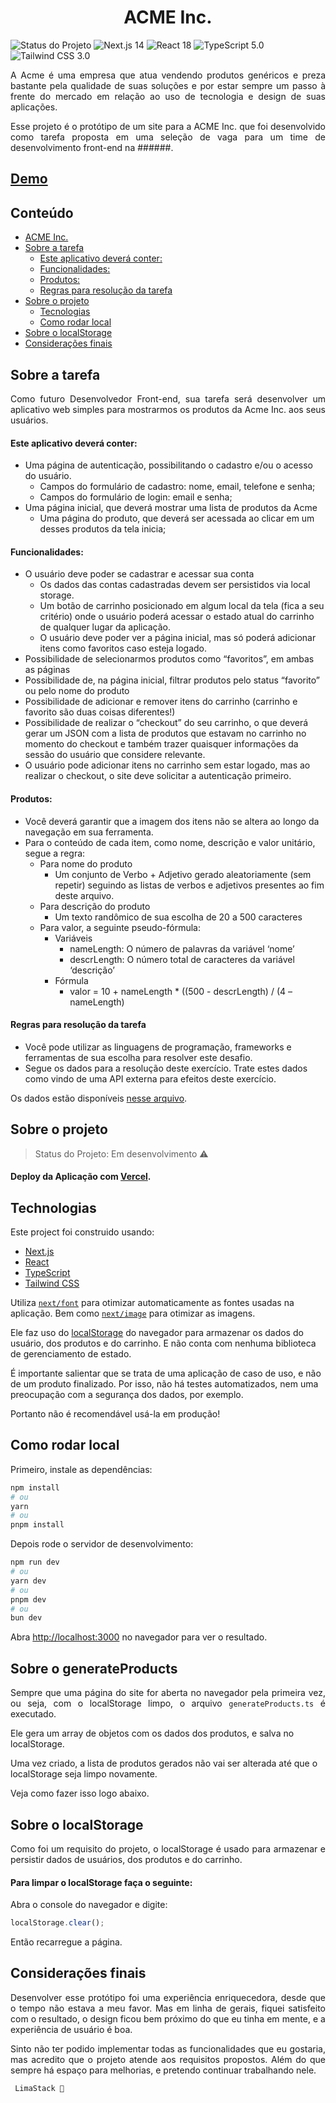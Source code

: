<h1 align="center"> ACME Inc. </h1>

<siv align="center">
  <img src="https://img.shields.io/badge/Status-Em%20desenvolvimento-FF9505" alt="Status do Projeto" />
  <img src="https://img.shields.io/badge/Next.js-14-blue" alt="Next.js 14" />
  <img src="https://img.shields.io/badge/React-18-blue" alt="React 18" />
  <img src="https://img.shields.io/badge/TypeScript-5.0-blue" alt="TypeScript 5.0" />
  <img src="https://img.shields.io/badge/Tailwind%20CSS-3.0-blue" alt="Tailwind CSS 3.0" />
</siv>

<p align="justify"> A Acme é uma empresa que atua vendendo produtos genéricos e preza bastante pela qualidade de suas soluções e por estar sempre um passo à frente do mercado em relação ao uso de tecnologia e design de suas aplicações.
</p>

<p align="justify">
Esse projeto é o protótipo de um site para a ACME Inc. que foi desenvolvido como tarefa proposta em uma seleção de vaga para um time de desenvolvimento front-end na ######.
</p>

## [Demo](https://acme-inc-ruby.vercel.app/)

## Conteúdo

- [ACME Inc.](#acme-inc)
- [Sobre a tarefa](#sobre-a-tarefa)
  - [Este aplicativo deverá conter:](#este-aplicativo-deverá-conter)
  - [Funcionalidades:](#funcionalidades)
  - [Produtos:](#produtos)
  - [Regras para resolução da tarefa](#regras-para-resolução-da-tarefa)
- [Sobre o projeto](#sobre-o-projeto)
  - [Tecnologias](#technologias)
  - [Como rodar local](#como-rodar-local)
- [Sobre o localStorage](#sobre-o-localstorage)
- [Considerações finais](#considerações-finais)

## Sobre a tarefa

<p align="justify">
Como futuro Desenvolvedor Front-end, sua tarefa será desenvolver um aplicativo web simples para mostrarmos os produtos da Acme Inc. aos seus usuários.
</p>

#### Este aplicativo deverá conter:

- Uma página de autenticação, possibilitando o cadastro e/ou o acesso do usuário.
  - Campos do formulário de cadastro: nome, email, telefone e senha;
  - Campos do formulário de login: email e senha;
- Uma página inicial, que deverá mostrar uma lista de produtos da Acme
  - Uma página do produto, que deverá ser acessada ao clicar em um desses
    produtos da tela inicia;

#### Funcionalidades:

- O usuário deve poder se cadastrar e acessar sua conta
  - Os dados das contas cadastradas devem ser persistidos via local storage.
  - Um botão de carrinho posicionado em algum local da tela (fica a seu critério) onde o usuário poderá acessar o estado atual do carrinho de qualquer lugar da aplicação.
  - O usuário deve poder ver a página inicial, mas só poderá adicionar itens como favoritos caso esteja logado.
- Possibilidade de selecionarmos produtos como “favoritos”, em ambas as páginas
- Possibilidade de, na página inicial, filtrar produtos pelo status “favorito” ou pelo nome do produto
- Possibilidade de adicionar e remover itens do carrinho (carrinho e favorito são duas coisas diferentes!)
- Possibilidade de realizar o “checkout” do seu carrinho, o que deverá gerar um JSON com a lista de produtos que estavam no carrinho no momento do checkout e também trazer quaisquer informações da sessão do usuário que considere relevante.
- O usuário pode adicionar itens no carrinho sem estar logado, mas ao realizar o checkout, o site deve solicitar a autenticação primeiro.

#### Produtos:

- Você deverá garantir que a imagem dos itens não se altera ao longo da navegação em sua ferramenta.
- Para o conteúdo de cada item, como nome, descrição e valor unitário, segue a regra:
  - Para nome do produto
    - Um conjunto de Verbo + Adjetivo gerado aleatoriamente (sem repetir) seguindo as listas de verbos e adjetivos presentes ao fim deste arquivo.
  - Para descrição do produto
    - Um texto randômico de sua escolha de 20 a 500 caracteres
  - Para valor, a seguinte pseudo-fórmula:
    - Variáveis
      - nameLength: O número de palavras da variável ‘nome’
      - descrLength: O número total de caracteres da variável ‘descrição’
    - Fórmula
      - valor = 10 + nameLength \* ((500 - descrLength) / (4 – nameLength)

#### Regras para resolução da tarefa

- Você pode utilizar as linguagens de programação, frameworks e ferramentas de sua escolha para resolver este desafio.
- Segue os dados para a resolução deste exercício. Trate estes dados como vindo de uma API externa para efeitos deste exercício.

Os dados estão disponíveis [nesse arquivo](https://github.com/renexe/acme-inc/blob/main/src/mock/products-convention.ts).

## Sobre o projeto

> Status do Projeto: Em desenvolvimento ⚠️

#### Deploy da Aplicação com [Vercel](https://acme-inc-ruby.vercel.app/).

## Technologias

Este project foi construido usando:

- [Next.js](https://nextjs.org/)
- [React](https://reactjs.org/)
- [TypeScript](https://www.typescriptlang.org/)
- [Tailwind CSS](https://tailwindcss.com/)

Utiliza [`next/font`](https://nextjs.org/docs/basic-features/font-optimization) para otimizar automaticamente as fontes usadas na aplicação. Bem como [`next/image`](https://nextjs.org/docs/basic-features/image-optimization) para otimizar as imagens.

Ele faz uso do [localStorage](https://developer.mozilla.org/pt-BR/docs/Web/API/Window/localStorage) do navegador para armazenar os dados do usuário, dos produtos e do carrinho. E não conta com nenhuma biblioteca de gerenciamento de estado.

É importante salientar que se trata de uma aplicação de caso de uso, e não de um produto finalizado. Por isso, não há testes automatizados, nem uma preocupação com a segurança dos dados, por exemplo.

Portanto não é recomendável usá-la em produção!

## Como rodar local

Primeiro, instale as dependências:

```bash
npm install
# ou
yarn
# ou
pnpm install
```

Depois rode o servidor de desenvolvimento:

```bash
npm run dev
# ou
yarn dev
# ou
pnpm dev
# ou
bun dev
```

Abra [http://localhost:3000](http://localhost:3000) no navegador para ver o resultado.

## Sobre o generateProducts

<p align="justify">
Sempre que uma página do site for aberta no navegador pela primeira vez, ou seja, com o localStorage limpo, o arquivo <code>generateProducts.ts</code> é executado.

Ele gera um array de objetos com os dados dos produtos, e salva no localStorage.

Uma vez criado, a lista de produtos gerados não vai ser alterada até que o localStorage seja limpo novamente.

Veja como fazer isso logo abaixo.
</p>

## Sobre o localStorage

<p align="justify">
Como foi um requisito do projeto, o localStorage é usado para armazenar e persistir dados de usuários, dos produtos e do carrinho.
</p>

#### Para limpar o localStorage faça o seguinte:

Abra o console do navegador e digite:

```js
localStorage.clear();
```

Então recarregue a página.

## Considerações finais

<p align="justify">
Desenvolver esse protótipo foi uma experiência enriquecedora, desde que
o tempo não estava a meu favor. Mas em linha de gerais, fiquei satisfeito com o resultado, o design ficou bem próximo do que eu tinha em mente, e a experiência de usuário é boa.
</p>
<p align="justify">
Sinto não ter podido implementar todas as funcionalidades que eu gostaria, mas acredito que o projeto atende aos requisitos propostos. Além do que sempre há espaço para melhorias, e pretendo continuar trabalhando nele.
</p>

     LimaStack 🚀
